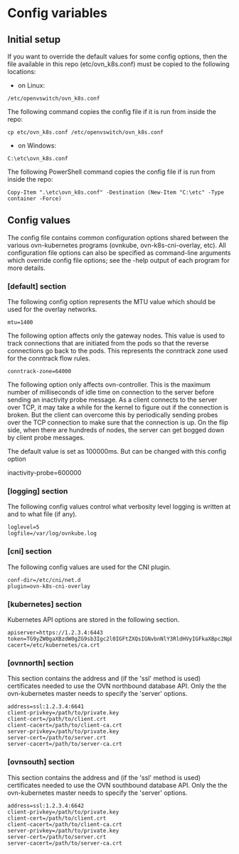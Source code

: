 # Config variables

## Initial setup

If you want to override the default values for some config options, then the
file available in this repo (etc/ovn_k8s.conf) must be copied to the following
locations:

- on Linux:
```
/etc/openvswitch/ovn_k8s.conf
```
The following command copies the config file if it is run from inside the repo:
```
cp etc/ovn_k8s.conf /etc/openvswitch/ovn_k8s.conf
```

- on Windows:
```
C:\etc\ovn_k8s.conf
```
The following PowerShell command copies the config file if is run from inside
the repo:
```
Copy-Item ".\etc\ovn_k8s.conf" -Destination (New-Item "C:\etc" -Type container -Force)
```

## Config values

The config file contains common configuration options shared between the various
ovn-kubernetes programs (ovnkube, ovn-k8s-cni-overlay, etc).  All configuration
file options can also be specified as command-line arguments which override
config file options; see the -help output of each program for more details.

### [default] section

The following config option represents the MTU value which should be used
for the overlay networks.
```
mtu=1400
```

The following option affects only the gateway nodes. This value is used to
track connections that are initiated from the pods so that the reverse
connections go back to the pods. This represents the conntrack zone used
for the conntrack flow rules.
```
conntrack-zone=64000
```

The following option only affects ovn-controller. This is the maximum number
of milliseconds of idle time on connection to the server before sending an
inactivity probe message.  As a client connects to the server over TCP, it
may take a while for the kernel to figure out if the connection is
broken.  But the client can overcome this by periodically sending probes over
the TCP connection to make sure that the connection is up.  On the flip side,
when there are hundreds of nodes, the server can get bogged down by client
probe messages.

The default value is set as 100000ms. But can be changed with this config
option

inactivity-probe=600000

### [logging] section

The following config values control what verbosity level logging is written at
and to what file (if any).
```
loglevel=5
logfile=/var/log/ovnkube.log
```

### [cni] section

The following config values are used for the CNI plugin.
```
conf-dir=/etc/cni/net.d
plugin=ovn-k8s-cni-overlay
```

### [kubernetes] section

Kubernetes API options are stored in the following section.
```
apiserver=https://1.2.3.4:6443
token=TG9yZW0gaXBzdW0gZG9sb3Igc2l0IGFtZXQsIGNvbnNlY3RldHVyIGFkaXBpc2NpbmcgZWxpdC4gQ3JhcyBhdCB1bHRyaWNpZXMgZWxpdC4gVXQgc2l0IGFtZXQgdm9sdXRwYXQgbnVuYy4K
cacert=/etc/kubernetes/ca.crt
```

### [ovnnorth] section

This section contains the address and (if the 'ssl' method is used) certificates
needed to use the OVN northbound database API. Only the the ovn-kubernetes
master needs to specify the 'server' options.
```
address=ssl:1.2.3.4:6641
client-privkey=/path/to/private.key
client-cert=/path/to/client.crt
client-cacert=/path/to/client-ca.crt
server-privkey=/path/to/private.key
server-cert=/path/to/server.crt
server-cacert=/path/to/server-ca.crt
```

### [ovnsouth] section

This section contains the address and (if the 'ssl' method is used) certificates
needed to use the OVN southbound database API. Only the the ovn-kubernetes
master needs to specify the 'server' options.
```
address=ssl:1.2.3.4:6642
client-privkey=/path/to/private.key
client-cert=/path/to/client.crt
client-cacert=/path/to/client-ca.crt
server-privkey=/path/to/private.key
server-cert=/path/to/server.crt
server-cacert=/path/to/server-ca.crt
```
